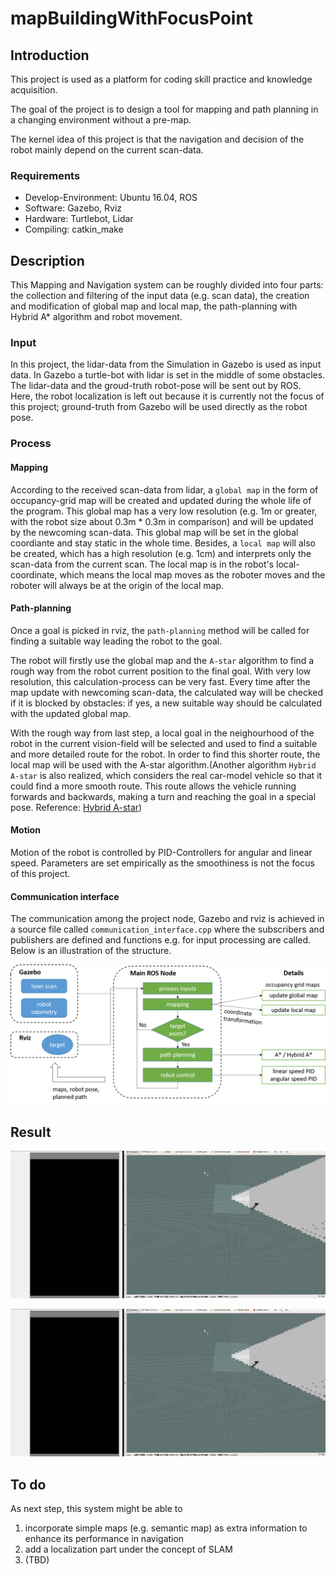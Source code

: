 # mapBuildingWithFocusPoint


## Introduction

This project is used as a platform for coding skill practice and knowledge acquisition.

The goal of the project is to design a tool for mapping and path planning in a changing environment without a pre-map. 

The kernel idea of this project is that the navigation and decision of the robot mainly depend on the current scan-data.


### Requirements
- Develop-Environment: Ubuntu 16.04, ROS
- Software: Gazebo, Rviz
- Hardware: Turtlebot, Lidar
- Compiling: catkin_make

## Description
This Mapping and Navigation system can be roughly divided into four parts: the collection and filtering of the input data (e.g. scan data), the creation and modification of global map and local map, the path-planning with Hybrid A* algorithm and robot movement.

### Input
In this project, the lidar-data from the Simulation in Gazebo is used as input data. In Gazebo a turtle-bot with lidar is set in the middle of some obstacles. The lidar-data and the groud-truth robot-pose will be sent out by ROS. Here, the robot localization is left out because it is currently not the focus of this project; ground-truth from Gazebo will be used directly as the robot pose. 

### Process
#### Mapping
According to the received scan-data from lidar, a `global map` in the form of occupancy-grid map will be created and updated during the whole life of the program. This global map has a very low resolution (e.g. 1m or greater, with the robot size about 0.3m * 0.3m in comparison) and will be updated by the newcoming scan-data. This global map will be set in the global coordiante and stay static in the whole time. Besides, a `local map` will also be created, which has a high resolution (e.g. 1cm) and interprets only the scan-data from the current scan. The local map is in the robot's local-coordinate, which means the local map moves as the roboter moves and the roboter will always be at the origin of the local map.

#### Path-planning
Once a goal is picked in rviz, the `path-planning` method will be called for finding a suitable way leading the robot to the goal. 

The robot will firstly use the global map and the `A-star` algorithm to find a rough way from the robot current position to the final goal. With very low resolution, this calculation-process can be very fast. Every time after the map update with newcoming scan-data, the calculated way will be checked if it is blocked by obstacles: if yes, a new suitable way should be calculated with the updated global map.

With the rough way from last step, a local goal in the neighourhood of the robot in the current vision-field will be selected and used to find a suitable and more detailed route for the robot. In order to find this shorter route, the local map will be used with the A-star algorithm.(Another algorithm `Hybrid A-star` is also realized, which considers the real car-model vehicle so that it could find a more smooth route. This route allows the vehicle running forwards and backwards, making a turn and reaching the goal in a special pose. Reference: [Hybrid A-star](https://github.com/wanghuohuo0716/hybrid_A_star))

#### Motion
Motion of the robot is controlled by PID-Controllers for angular and linear speed. Parameters are set empirically as the smoothiness is not the focus of this project.

#### Communication interface
The communication among the project node, Gazebo and rviz is achieved in a source file called `communication_interface.cpp` where the subscribers and publishers are defined and functions e.g. for input processing are called. Below is an illustration of the structure. 

![chart](chart.png)


## Result
![result](result.gif)

![result](result.gif)

## To do
As next step, this system might be able to
1. incorporate simple maps (e.g. semantic map) as extra information to enhance its performance in navigation
2. add a localization part under the concept of SLAM
3. (TBD)
